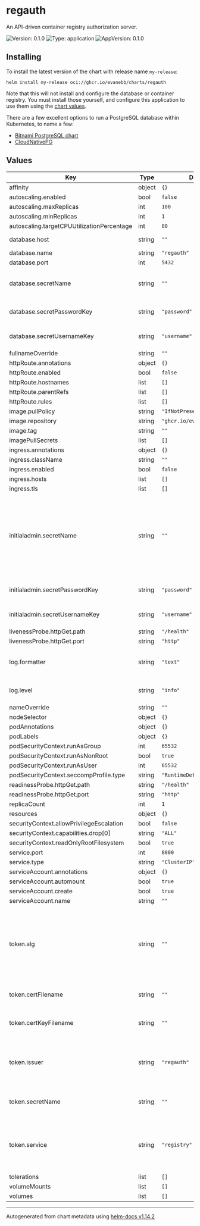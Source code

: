 # regauth

An API-driven container registry authorization server.

![Version: 0.1.0](https://img.shields.io/badge/Version-0.1.0-informational?style=flat-square) ![Type: application](https://img.shields.io/badge/Type-application-informational?style=flat-square) ![AppVersion: 0.1.0](https://img.shields.io/badge/AppVersion-0.1.0-informational?style=flat-square)

## Installing

To install the latest version of the chart with release name `my-release`:
```shell
helm install my-release oci://ghcr.io/evanebb/charts/regauth
```

Note that this will not install and configure the database or container registry.
You must install those yourself, and configure this application to use them using the [chart values](#Values).

There are a few excellent options to run a PostgreSQL database within Kubernetes, to name a few:
- [Bitnami PostgreSQL chart](https://artifacthub.io/packages/helm/bitnami/postgresql)
- [CloudNativePG](https://cloudnative-pg.io/)

## Values

| Key | Type | Default | Description |
|-----|------|---------|-------------|
| affinity | object | `{}` |  |
| autoscaling.enabled | bool | `false` |  |
| autoscaling.maxReplicas | int | `100` |  |
| autoscaling.minReplicas | int | `1` |  |
| autoscaling.targetCPUUtilizationPercentage | int | `80` |  |
| database.host | string | `""` | PostgreSQL database host. |
| database.name | string | `"regauth"` | Database name. |
| database.port | int | `5432` | Database port. |
| database.secretName | string | `""` | Name of the secret containing the database credentials. |
| database.secretPasswordKey | string | `"password"` | Key of the password value within the secret. |
| database.secretUsernameKey | string | `"username"` | Key of the username value within the secret. |
| fullnameOverride | string | `""` |  |
| httpRoute.annotations | object | `{}` |  |
| httpRoute.enabled | bool | `false` |  |
| httpRoute.hostnames | list | `[]` |  |
| httpRoute.parentRefs | list | `[]` |  |
| httpRoute.rules | list | `[]` |  |
| image.pullPolicy | string | `"IfNotPresent"` |  |
| image.repository | string | `"ghcr.io/evanebb/regauth"` |  |
| image.tag | string | `""` |  |
| imagePullSecrets | list | `[]` |  |
| ingress.annotations | object | `{}` |  |
| ingress.className | string | `""` |  |
| ingress.enabled | bool | `false` |  |
| ingress.hosts | list | `[]` |  |
| ingress.tls | list | `[]` |  |
| initialadmin.secretName | string | `""` | Name of the secret containing the credentials for the initial admin user. This will only be used on first application start-up, and can be removed afterward. |
| initialadmin.secretPasswordKey | string | `"password"` | Key of the password value within the secret. |
| initialadmin.secretUsernameKey | string | `"username"` | Key of the username value within the secret. |
| livenessProbe.httpGet.path | string | `"/health"` |  |
| livenessProbe.httpGet.port | string | `"http"` |  |
| log.formatter | string | `"text"` | Format of the log entries, can be either 'text' or 'json'. |
| log.level | string | `"info"` | Log level, can be 'debug', 'info', 'warn' or 'error' |
| nameOverride | string | `""` |  |
| nodeSelector | object | `{}` |  |
| podAnnotations | object | `{}` |  |
| podLabels | object | `{}` |  |
| podSecurityContext.runAsGroup | int | `65532` |  |
| podSecurityContext.runAsNonRoot | bool | `true` |  |
| podSecurityContext.runAsUser | int | `65532` |  |
| podSecurityContext.seccompProfile.type | string | `"RuntimeDefault"` |  |
| readinessProbe.httpGet.path | string | `"/health"` |  |
| readinessProbe.httpGet.port | string | `"http"` |  |
| replicaCount | int | `1` |  |
| resources | object | `{}` |  |
| securityContext.allowPrivilegeEscalation | bool | `false` |  |
| securityContext.capabilities.drop[0] | string | `"ALL"` |  |
| securityContext.readOnlyRootFilesystem | bool | `true` |  |
| service.port | int | `8000` |  |
| service.type | string | `"ClusterIP"` |  |
| serviceAccount.annotations | object | `{}` |  |
| serviceAccount.automount | bool | `true` |  |
| serviceAccount.create | bool | `true` |  |
| serviceAccount.name | string | `""` |  |
| token.alg | string | `""` | Signing algorithm to use when signing tokens. All asymmetric JWT signing algorithms are supported. This must match the configured private key. |
| token.certFilename | string | `""` | Filename/key of the certificate within the secret. |
| token.certKeyFilename | string | `""` | Filename/key of the certificate private key within the secret. |
| token.issuer | string | `"regauth"` | Issuer set in the tokens generated for the registry. Must match the registry configuration. |
| token.secretName | string | `""` | Name of the secret containing the signing key/certificate. |
| token.service | string | `"registry"` | Audience/service set in the tokens generated for the registry. Must match the registry configuration. |
| tolerations | list | `[]` |  |
| volumeMounts | list | `[]` |  |
| volumes | list | `[]` |  |

----------------------------------------------
Autogenerated from chart metadata using [helm-docs v1.14.2](https://github.com/norwoodj/helm-docs/releases/v1.14.2)
